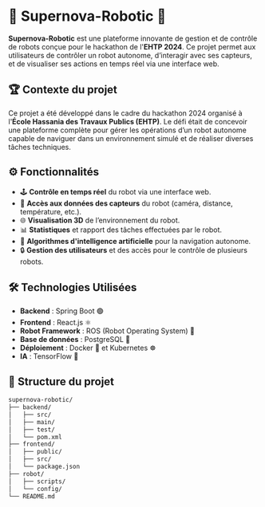 # 🤖 Supernova-Robotic 🚀

**Supernova-Robotic** est une plateforme innovante de gestion et de contrôle de robots conçue pour le hackathon de l'**EHTP 2024**. Ce projet permet aux utilisateurs de contrôler un robot autonome, d’interagir avec ses capteurs, et de visualiser ses actions en temps réel via une interface web.

## 🏆 Contexte du projet

Ce projet a été développé dans le cadre du hackathon 2024 organisé à l'**École Hassania des Travaux Publics (EHTP)**. Le défi était de concevoir une plateforme complète pour gérer les opérations d’un robot autonome capable de naviguer dans un environnement simulé et de réaliser diverses tâches techniques.

## ⚙️ Fonctionnalités

- 🕹️ **Contrôle en temps réel** du robot via une interface web.
- 📡 **Accès aux données des capteurs** du robot (caméra, distance, température, etc.).
- 🌐 **Visualisation 3D** de l’environnement du robot.
- 📊 **Statistiques** et rapport des tâches effectuées par le robot.
- 🤖 **Algorithmes d'intelligence artificielle** pour la navigation autonome.
- 🔒 **Gestion des utilisateurs** et des accès pour le contrôle de plusieurs robots.

## 🛠️ Technologies Utilisées

- **Backend** : Spring Boot 🟢
- **Frontend** : React.js ⚛️
- **Robot Framework** : ROS (Robot Operating System) 🤖
- **Base de données** : PostgreSQL 🐘
- **Déploiement** : Docker 🐳 et Kubernetes ☸️
- **IA** : TensorFlow 🧠

## 📂 Structure du projet

```bash
supernova-robotic/
├── backend/
│   ├── src/
│   ├── main/
│   ├── test/
│   └── pom.xml
├── frontend/
│   ├── public/
│   ├── src/
│   └── package.json
├── robot/
│   ├── scripts/
│   └── config/
└── README.md
